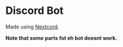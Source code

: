 # Discord Bot

Made using [Nextcord](https://docs.nextcord.dev/en/stable/).

**Note that some parts fot eh bot doesnt work.**

